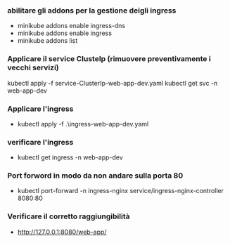 ### abilitare gli addons per la gestione deigli ingress
- minikube addons enable ingress-dns
- minikube addons enable ingress
- minikube addons list
### Applicare il service ClusteIp (rimuovere preventivamente i vecchi servizi)
kubectl apply -f service-ClusterIp-web-app-dev.yaml
kubectl get svc -n web-app-dev
### Applicare l'ingress
- kubectl apply -f .\ingress-web-app-dev.yaml 
### verificare l'ingress
- kubectl get ingress -n web-app-dev
### Port forword in modo da non andare sulla porta 80
- kubectl port-forward -n ingress-nginx service/ingress-nginx-controller 8080:80
### Verificare il corretto raggiungibilità
- http://127.0.0.1:8080/web-app/
